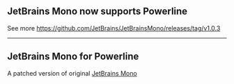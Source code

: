 ## JetBrains Mono now supports Powerline
See more https://github.com/JetBrains/JetBrainsMono/releases/tag/v1.0.3

-----

## JetBrains Mono for Powerline
A patched version of original [JetBrains Mono](https://github.com/JetBrains/JetBrainsMono)

